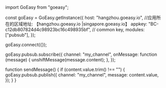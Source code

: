 import GoEasy from "goeasy";

const goEasy = GoEasy.getInstance({
host: "hangzhou.goeasy.io", //应用所在的区域地址: 【hangzhou.goeasy.io |singapore.goeasy.io】
appkey: "BC-c12db807824d4c98923bc16c498935bf", // common key,
modules: ["pubsub"],
});

goEasy.connect({});

goEasy.pubsub.subscribe({
channel: "my_channel",
onMessage: function (message) {
unshiftMessage(message.content);
},
});

function sendMessage() {
if (content.value.trim() !== "") {
goEasy.pubsub.publish({
channel: "my_channel",
message: content.value,
});
}
}
